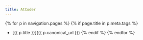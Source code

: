 ```yaml
---
title: AtCoder
---
```


{% for p in navigation.pages %}
{% if page.title in p.meta.tags %}
  - [{{ p.title }}]({{ p.canonical_url }})
{% endif %}
{% endfor %}
